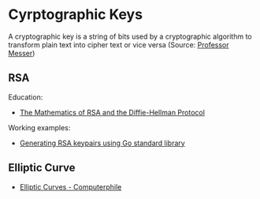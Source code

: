 # Cyrptographic Keys

A cryptographic key is a string of bits used by a cryptographic algorithm to transform plain text into cipher text or vice versa (Source: [Professor Messer](https://www.youtube.com/watch?v=5c_Yed71tvU))


## RSA

Education:

* [The Mathematics of RSA and the Diffie-Hellman Protocol](https://www.youtube.com/watch?v=xmwxDHX6xUc)

Working examples:

* [Generating RSA keypairs using Go standard library](../examples/rsaex/rsa_test.go)

## Elliptic Curve

* [Elliptic Curves - Computerphile](https://www.youtube.com/watch?v=NF1pwjL9-DE)